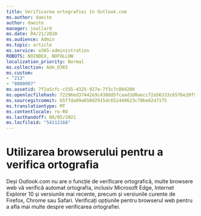 ```yaml
---
title: Verificarea ortografiei în Outlook.com
ms.author: daeite
author: daeite
manager: joallard
ms.date: 04/21/2020
ms.audience: Admin
ms.topic: article
ms.service: o365-administration
ROBOTS: NOINDEX, NOFOLLOW
localization_priority: Normal
ms.collection: Adm_O365
ms.custom:
- "213"
- "8000007"
ms.assetid: 7f2a5cfc-c555-4325-927e-7f3c7c884200
ms.openlocfilehash: f2296ed37442e9c438dd5fcaad3d0aeccf2a56333c6576e20f97889be0478858
ms.sourcegitcommit: b5f7da89a650d2915dc652449623c78be6247175
ms.translationtype: MT
ms.contentlocale: ro-RO
ms.lasthandoff: 08/05/2021
ms.locfileid: "54112168"
---
```

# <a name="use-your-browser-to-check-spelling"></a>Utilizarea browserului pentru a verifica ortografia

Deși Outlook.com nu are o funcție de verificare ortografică, multe browsere web vă verifică automat ortografia, inclusiv Microsoft Edge, Internet Explorer 10 și versiunile mai recente, precum și versiunile curente de Firefox, Chrome sau Safari. Verificați opțiunile pentru browserul web pentru a afla mai multe despre verificarea ortografiei.